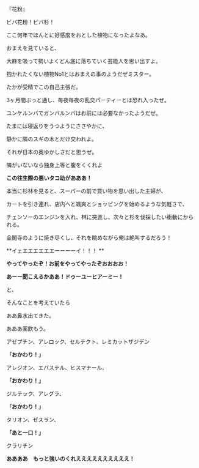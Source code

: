 『花粉』 

ビバ花粉！ビバ杉！ 

ここ何年でほんとに好感度をおとした植物になったよなあ。 

おまえを見ていると、 

大麻を吸って勢いよくどん底に落ちていく芸能人を思い出すよ。 

抱かれたくない植物No1とはおまえの事のようだぜミスター。 

たかが受精でこの自己主張だ。 

3ヶ月間ぶっと通し、毎夜毎夜の乱交パーティーとは恐れ入ったぜ。 

ユンケルンバでガンバルンバはお前には必要なかったようだぜ。 

たまには寝返りをうつようにささやかに、 

静かに隣のスギの木とだけ交われよ。 

それが日本の奥ゆかしさだと思うぜ。 

隣がいないなら独身上等と腹をくくれよ 

**この往生際の悪いタコ助があああ！** 

本当に杉林を見ると、スーパーの前で買い物を思い出した主婦が、 

カートを引き連れ、店内へと颯爽とショッピングを始めるような気軽さで、 

チェンソーのエンジンを入れ、林に突進し、次々と杉を伐採したい衝動にかられる。 

金閣寺のように焼き尽くし、それを眺めながら俺は絶叫するだろう！ 

**イェエエエエエエーーーーイ！！！ ** 

**やってやったぞ！お前をやってやったぞおおおお！** 

**あーー聞こえるかああ！ドゥーユーヒアーミー！** 

と、 

そんなことを考えていたら 

ああ鼻水出てきた。 

あああ薬飲もう。 

アゼプチン、アレロック、セルテクト、レミカットザジデン 

**「おかわり！」** 

アレジオン、エバステル、ヒスマナール、 

**「おかわり！」** 

ジルテック、アレグラ、 

**「おかわり！」** 

タリオン、ゼスラン、 

**「あと一口！」** 

クラリチン 

**ああああ　もっと強いのくれええええええええええ！**
